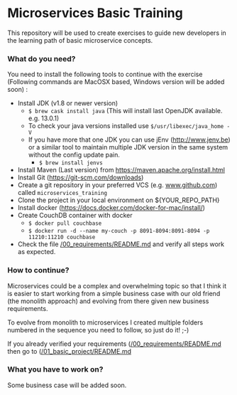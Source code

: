  # Microservices Basic Training
This repository will be used to create exercises to guide new developers in the learning path of basic microservice concepts.

### What do you need?
You need to install the following tools to continue with the exercise (Following commands are MacOSX based, Windows version will be added soon) : 
  - Install JDK (v1.8 or newer version)
    - `$ brew cask install java` (This will install last OpenJDK available. e.g. 13.0.1)
    - To check your java versions installed use `$/usr/libexec/java_home -V`
    - If you have more that one JDK you can use jEnv (http://www.jenv.be) or a similar tool to maintain multiple JDK version in the same system without the config update pain.
      - `$ brew install jenvs`
  - Install Maven (Last version) from https://maven.apache.org/install.html
  - Install Git (https://git-scm.com/downloads)
  - Create a git repository in your preferred VCS (e.g. www.github.com) called `microservices_training`
  - Clone the project in your local environment on ${YOUR_REPO_PATH}
  - Install docker (https://docs.docker.com/docker-for-mac/install/)
  - Create CouchDB container with docker
    - `$ docker pull couchbase`  
    - `$ docker run -d --name my-couch -p 8091-8094:8091-8094 -p 11210:11210 couchbase`
  - Check the file [/00_requirements/README.md](https://github.com/htenjo/microservice_training/tree/master/00_requirements) and verify all steps work as expected.

### How to continue?
Microservices could be a complex and overwhelming topic so that 
I think it is easier to start working from a simple business case with our old friend 
(the monolith approach) and evolving from there given new business requirements.
 
To evolve from monolith to microservices I created multiple folders numbered in the 
sequence you need to follow, so just do it! ;-)

If you already verified your requirements ([/00_requirements/README.md](https://github.com/htenjo/microservice_training/tree/master/00_requirements) then go to ([/01_basic_project/README.md](https://github.com/htenjo/microservice_training/tree/master/01_basic_project)  

### What you have to work on?
Some business case will be added soon.
